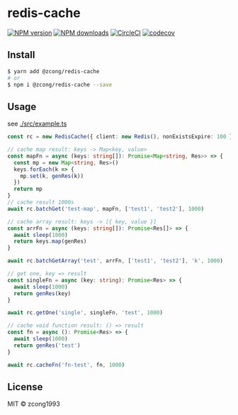 # redis-cache

[![NPM version](https://img.shields.io/npm/v/@zcong/redis-cache.svg?style=flat)](https://npmjs.com/package/@zcong/redis-cache) [![NPM downloads](https://img.shields.io/npm/dm/@zcong/redis-cache.svg?style=flat)](https://npmjs.com/package/@zcong/redis-cache) [![CircleCI](https://circleci.com/gh/zcong1993/redis-cache/tree/master.svg?style=shield)](https://circleci.com/gh/zcong1993/redis-cache/tree/master) [![codecov](https://codecov.io/gh/zcong1993/redis-cache/branch/master/graph/badge.svg)](https://codecov.io/gh/zcong1993/redis-cache)

## Install

```bash
$ yarn add @zcong/redis-cache
# or
$ npm i @zcong/redis-cache --save
```

## Usage

see [./src/example.ts](./src/example.ts)

```ts
const rc = new RedisCache({ client: new Redis(), nonExistsExpire: 100 })

// cache map result: keys -> Map<key, value>
const mapFn = async (keys: string[]): Promise<Map<string, Res>> => {
  const mp = new Map<string, Res>()
  keys.forEach(k => {
    mp.set(k, genRes(k))
  })
  return mp
}
// cache result 1000s
await rc.batchGet('test-map', mapFn, ['test1', 'test2'], 1000)

// cache array result: keys -> [{ key, value }]
const arrFn = async (keys: string[]): Promise<Res[]> => {
  await sleep(1000)
  return keys.map(genRes)
}

await rc.batchGetArray('test', arrFn, ['test1', 'test2'], 'k', 1000)

// get one, key => result
const singleFn = async (key: string): Promise<Res> => {
  await sleep(1000)
  return genRes(key)
}

await rc.getOne('single', singleFn, 'test', 1000)

// cache void function result: () => result
const fn = async (): Promise<Res> => {
  await sleep(1000)
  return genRes('test')
}

await rc.cacheFn('fn-test', fn, 1000)
```

## License

MIT &copy; zcong1993
